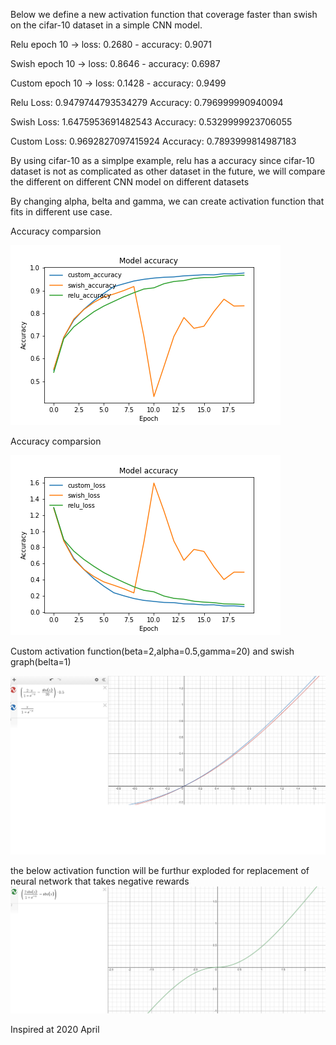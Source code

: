 Below we define a new activation function that coverage faster than swish on the cifar-10 dataset in a simple CNN model.

Relu epoch 10 -> loss: 0.2680 - accuracy: 0.9071

Swish epoch 10 -> loss: 0.8646 - accuracy: 0.6987

Custom epoch 10 -> loss: 0.1428 - accuracy: 0.9499

Relu
Loss: 0.9479744793534279
Accuracy: 0.796999990940094

Swish
Loss: 1.6475953691482543
Accuracy: 0.5329999923706055

Custom
Loss: 0.9692827097415924
Accuracy: 0.7893999814987183

By using cifar-10 as a simplpe example, relu has a accuracy since cifar-10 dataset is not as complicated as other dataset
in the future, we will compare the different on different CNN model on different datasets

By changing alpha, belta and gamma, we can create activation function that fits in different use case.

Accuracy comparsion

![alt text](https://github.com/justinkwan1216/Activation_loss/blob/master/accuracy.png)

Accuracy comparsion

![alt text](https://github.com/justinkwan1216/Activation_loss/blob/master/loss.png)

Custom activation function(beta=2,alpha=0.5,gamma=20) and swish graph(belta=1)

![alt text](https://github.com/justinkwan1216/Activation_loss/blob/master/graph.png)

the below activation function will be furthur exploded for replacement of neural network that takes negative rewards
![alt text](https://github.com/justinkwan1216/Activation_loss/blob/master/new_act.png)

Inspired at 2020 April
